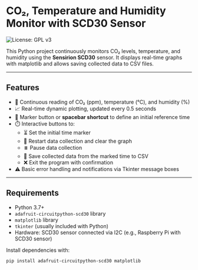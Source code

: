 # CO₂, Temperature and Humidity Monitor with SCD30 Sensor
![License: GPL v3](https://img.shields.io/badge/License-GPLv3-blue.svg)


This Python project continuously monitors CO₂ levels, temperature, and humidity using the **Sensirion SCD30** sensor. It displays real-time graphs with matplotlib and allows saving collected data to CSV files.

---

## Features

- 🔴 Continuous reading of CO₂ (ppm), temperature (°C), and humidity (%)
- 📈 Real-time dynamic plotting, updated every 0.5 seconds
- 🧭 Marker button or **spacebar shortcut** to define an initial reference time
- ⏱️ Interactive buttons to:
  - ⏳ Set the initial time marker
  - 🔄 Restart data collection and clear the graph
  - ⏸️ Pause data collection
  - 💾 Save collected data from the marked time to CSV
  - ❌ Exit the program with confirmation
- ⚠️ Basic error handling and notifications via Tkinter message boxes

---

## Requirements

- Python 3.7+
- `adafruit-circuitpython-scd30` library
- `matplotlib` library
- `tkinter` (usually included with Python)
- Hardware: SCD30 sensor connected via I2C (e.g., Raspberry Pi with SCD30 sensor)

Install dependencies with:

```bash
pip install adafruit-circuitpython-scd30 matplotlib

